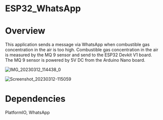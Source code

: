 # ESP32_WhatsApp

# Overview
This application sends a message via WhatsApp when combustible gas concentration in the air is too high. 
Combustible gas concentration in the air is measured by the MQ 9 sensor and send to the ESP32 Devkit V1 board.
The MQ 9 sensor is powered by 5V DC from the Arduino Nano board.


![IMG_20230312_114438_0](https://user-images.githubusercontent.com/107299101/224540681-18ea71ff-9d83-4171-98e1-13adeeb4ce3b.jpg)

![Screenshot_20230312-115059](https://user-images.githubusercontent.com/107299101/224540821-fd93182a-f7e0-4255-8a6a-b4a392e92e5d.png)

# Dependencies
PlatformIO, WhatsApp
